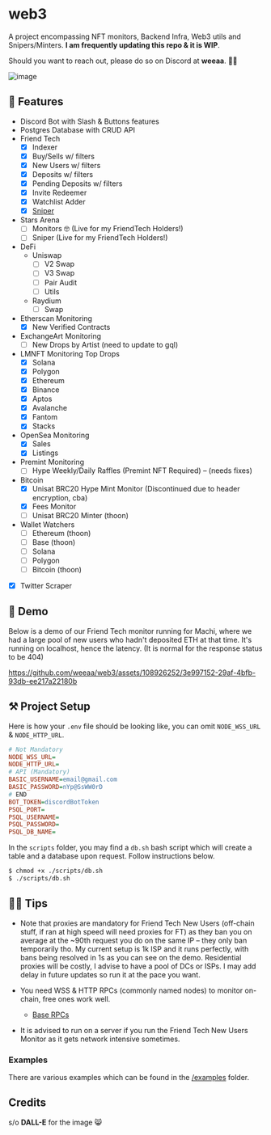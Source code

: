 # web3

A project encompassing NFT monitors, Backend Infra, Web3 utils and Snipers/Minters. **I am frequently updating this repo & it is WIP**.

Should you want to reach out, please do so on Discord at **weeaa**. 🤙🏻

![image](https://github.com/weeaa/web3/assets/108926252/e03cf484-d00c-48df-9665-e75b6a4c94b9)

## 🐰 Features

- Discord Bot with Slash & Buttons features
- Postgres Database with CRUD API
- Friend Tech
    - [x] Indexer
    - [x] Buy/Sells w/ filters
    - [x] New Users w/ filters
    - [x] Deposits w/ filters
    - [x] Pending Deposits w/ filters
    - [x] Invite Redeemer
    - [x] Watchlist Adder
    - [x] [Sniper](https://www.friend.tech/rooms/0xe5d60f8324d472e10c4bf274dbb7371aa93034a0)
- Stars Arena
    - [ ] Monitors 🤓 (Live for my FriendTech Holders!)
    - [ ] Sniper (Live for my FriendTech Holders!)
- DeFi
    - Uniswap
        - [ ] V2 Swap
        - [ ] V3 Swap
        - [ ] Pair Audit
        - [ ] Utils
     - Raydium
         - [ ] Swap 
- Etherscan Monitoring
  - [x] New Verified Contracts
- ExchangeArt Monitoring
  - [ ] New Drops by Artist (need to update to gql)
- LMNFT Monitoring Top Drops
  - [x] Solana
  - [x] Polygon
  - [x] Ethereum
  - [x] Binance
  - [x] Aptos
  - [x] Avalanche
  - [x] Fantom
  - [x] Stacks
- OpenSea Monitoring
  - [x] Sales
  - [x] Listings
- Premint Monitoring
  - [ ] Hype Weekly/Daily Raffles (Premint NFT Required) – (needs fixes)
- Bitcoin
  - [x] Unisat BRC20 Hype Mint Monitor (Discontinued due to header encryption, cba)
  - [x] Fees Monitor
  - [ ] Unisat BRC20 Minter (thoon)
- Wallet Watchers
    - [ ] Ethereum (thoon)
    - [ ] Base (thoon)
    - [ ] Solana
    - [ ] Polygon
    - [ ] Bitcoin (thoon)
- [x] Twitter Scraper

## 👀 Demo
Below is a demo of our Friend Tech monitor running for Machi, where we had a large pool of new users who hadn't deposited ETH at that time. It's running on localhost, hence the latency. (It is normal for the response status to be 404)

https://github.com/weeaa/web3/assets/108926252/3e997152-29af-4bfb-93db-ee217a22180b

## ⚒️ Project Setup

Here is how your `.env` file should be looking like, you can omit `NODE_WSS_URL` & `NODE_HTTP_URL`.

```ini
# Not Mandatory
NODE_WSS_URL=
NODE_HTTP_URL=
# API (Mandatory)
BASIC_USERNAME=email@gmail.com
BASIC_PASSWORD=nYp@SsWW0rD
# END
BOT_TOKEN=discordBotToken
PSQL_PORT=
PSQL_USERNAME=
PSQL_PASSWORD=
PSQL_DB_NAME=
```

In the `scripts` folder, you may find a `db.sh` bash script which will create a table and a database upon request. Follow instructions below.

```bash
$ chmod +x ./scripts/db.sh
$ ./scripts/db.sh
```

## 🫶🏻 Tips
- Note that proxies are mandatory for Friend Tech New Users (off-chain stuff, if ran at high speed will need proxies for FT) as they ban you on average at the ~90th request you do on the same IP – they only ban temporarily tho. My current setup is 1k ISP and it runs perfectly, with bans being resolved in 1s as you can see on the demo. Residential proxies will be costly, I advise to have a pool of DCs or ISPs. I may add delay in future updates so run it at the pace you want.

- You need WSS & HTTP RPCs (commonly named nodes) to monitor on-chain, free ones work well.
    - [Base RPCs](https://docs.base.org/tools/node-providers/)

- It is advised to run on a server if you run the Friend Tech New Users Monitor as it gets network intensive sometimes.

### Examples

There are various examples which can be found in the [/examples](https://github.com/weeaa/web3/tree/main/examples) folder.

## Credits

s/o **DALL-E** for the image 😸
